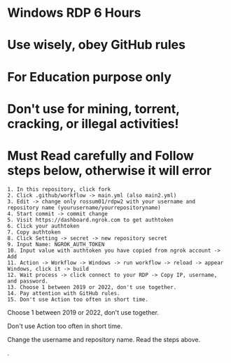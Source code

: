 # Windows RDP 6 Hours
# Use wisely, obey GitHub rules
# For Education purpose only
# Don't use for mining, torrent, cracking, or illegal activities!
# Must Read carefully and Follow steps below, otherwise it will error

```
1. In this repository, click fork
2. Click .github/workflow -> main.yml (also main2.yml)
3. Edit -> change only rossum01/rdpw2 with your username and repository name (yourusername/yourrepositoryname)
4. Start commit -> commit change
5. Visit https://dashboard.ngrok.com to get authtoken
6. Click your authtoken
7. Copy authtoken
8. Click Setting -> secret -> new repository secret
9. Input Name: NGROK_AUTH_TOKEN
10. Input value with authtoken you have copied from ngrok account -> Add
11. Action -> Workflow -> Windows -> run workflow -> reload -> appear Windows, click it -> build
12. Wait process -> click connect to your RDP -> Copy IP, username, and password.
13. Choose 1 between 2019 or 2022, don't use together.
14. Pay attention with GitHub rules.
15. Don't use Action too often in short time.
```

Choose 1 between 2019 or 2022, don't use together.

Don't use Action too often in short time.

Change the username and repository name. Read the steps above.

.
